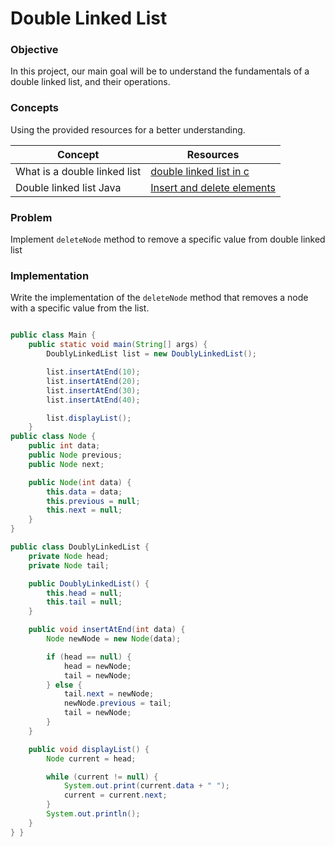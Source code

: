 # Double Linked List 

### Objective

In this project, our main goal will be to understand the fundamentals of a double linked list, and their operations.

### Concepts

Using the provided resources for a better understanding.

|Concept|	Resources|
|-------|----------|
|What is a double linked list|[double linked list in c](https://medium.com/@noransaber685/efficient-data-manipulation-with-doubly-linked-lists-insertion-deletion-and-positional-6d4c6b79cdeb)|
|Double linked list Java|[Insert and delete elements](https://www.youtube.com/watch?v=ZlNKNSz88Nk)|

### Problem

Implement `deleteNode` method to remove a specific value from double linked list

### Implementation

Write  the implementation of the `deleteNode` method that removes a node with a specific value from the list.
```java

public class Main {
    public static void main(String[] args) {
        DoublyLinkedList list = new DoublyLinkedList();

        list.insertAtEnd(10);
        list.insertAtEnd(20);
        list.insertAtEnd(30);
        list.insertAtEnd(40);

        list.displayList();
    }
public class Node {
    public int data;
    public Node previous;
    public Node next;

    public Node(int data) {
        this.data = data;
        this.previous = null;
        this.next = null;
    }
}

public class DoublyLinkedList {
    private Node head;
    private Node tail;

    public DoublyLinkedList() {
        this.head = null;
        this.tail = null;
    }

    public void insertAtEnd(int data) {
        Node newNode = new Node(data);

        if (head == null) {
            head = newNode;
            tail = newNode;
        } else {
            tail.next = newNode;
            newNode.previous = tail;
            tail = newNode;
        }
    }

    public void displayList() {
        Node current = head;

        while (current != null) {
            System.out.print(current.data + " ");
            current = current.next;
        }
        System.out.println();
    }
} }
```

